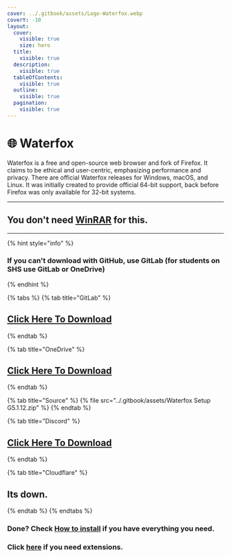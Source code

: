 ```yaml
---
cover: ../.gitbook/assets/Logo-Waterfox.webp
coverY: -10
layout:
  cover:
    visible: true
    size: hero
  title:
    visible: true
  description:
    visible: true
  tableOfContents:
    visible: true
  outline:
    visible: true
  pagination:
    visible: true
---
```


# 🌐 Waterfox

Waterfox is a free and open-source web browser and fork of Firefox. It claims to be ethical and user-centric, emphasizing performance and privacy. There are official Waterfox releases for Windows, macOS, and Linux. It was initially created to provide official 64-bit support, back before Firefox was only available for 32-bit systems.

***

## You don't need [WinRAR](winrar.md) for this.

***

{% hint style="info" %}
### If you can't download with GitHub, use GitLab (for students on SHS use GitLab or OneDrive)
{% endhint %}

{% tabs %}
{% tab title="GitLab" %}
## [Click Here To Download](https://gitlab.com/fozalors/fountaine/-/raw/main/apps/Waterfox\_Setup\_G5.1.12.zip)
{% endtab %}

{% tab title="OneDrive" %}
## [Click Here To Download](https://1drv.ms/u/s!AkX2q12uku0fgfB0hipfjh9EH8Jeyw?e=FXWbx9)
{% endtab %}

{% tab title="Source" %}
{% file src="../.gitbook/assets/Waterfox Setup G5.1.12.zip" %}
{% endtab %}

{% tab title="Discord" %}
## [Click Here To Download](https://cdn.discordapp.com/attachments/1113994556787146843/1150949765538914324/Waterfox\_Setup\_G5.1.12.zip)
{% endtab %}

{% tab title="Cloudflare" %}
## Its down.
{% endtab %}
{% endtabs %}

### Done? Check [How to install](../how-to-install/) if you have everything you need.

### Click [here](../extensions/) if you need extensions.
